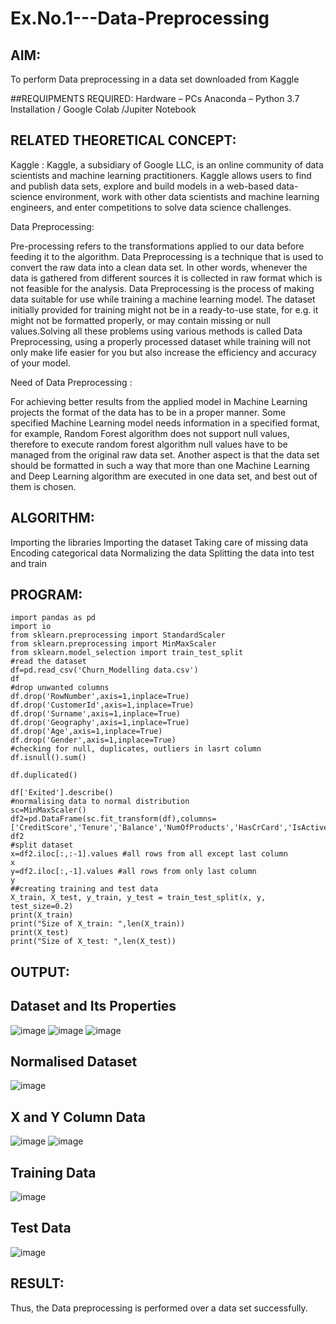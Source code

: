 # Ex.No.1---Data-Preprocessing
## AIM:

To perform Data preprocessing in a data set downloaded from Kaggle

##REQUIPMENTS REQUIRED:
Hardware – PCs
Anaconda – Python 3.7 Installation / Google Colab /Jupiter Notebook

## RELATED THEORETICAL CONCEPT:

Kaggle :
Kaggle, a subsidiary of Google LLC, is an online community of data scientists and machine learning practitioners. Kaggle allows users to find and publish data sets, explore and build models in a web-based data-science environment, work with other data scientists and machine learning engineers, and enter competitions to solve data science challenges.

Data Preprocessing:

Pre-processing refers to the transformations applied to our data before feeding it to the algorithm. Data Preprocessing is a technique that is used to convert the raw data into a clean data set. In other words, whenever the data is gathered from different sources it is collected in raw format which is not feasible for the analysis.
Data Preprocessing is the process of making data suitable for use while training a machine learning model. The dataset initially provided for training might not be in a ready-to-use state, for e.g. it might not be formatted properly, or may contain missing or null values.Solving all these problems using various methods is called Data Preprocessing, using a properly processed dataset while training will not only make life easier for you but also increase the efficiency and accuracy of your model.

Need of Data Preprocessing :

For achieving better results from the applied model in Machine Learning projects the format of the data has to be in a proper manner. Some specified Machine Learning model needs information in a specified format, for example, Random Forest algorithm does not support null values, therefore to execute random forest algorithm null values have to be managed from the original raw data set.
Another aspect is that the data set should be formatted in such a way that more than one Machine Learning and Deep Learning algorithm are executed in one data set, and best out of them is chosen.


## ALGORITHM:
Importing the libraries
Importing the dataset
Taking care of missing data
Encoding categorical data
Normalizing the data
Splitting the data into test and train

## PROGRAM:
```
import pandas as pd
import io
from sklearn.preprocessing import StandardScaler
from sklearn.preprocessing import MinMaxScaler
from sklearn.model_selection import train_test_split
#read the dataset
df=pd.read_csv('Churn_Modelling data.csv')
df
#drop unwanted columns
df.drop('RowNumber',axis=1,inplace=True)
df.drop('CustomerId',axis=1,inplace=True)
df.drop('Surname',axis=1,inplace=True)
df.drop('Geography',axis=1,inplace=True)
df.drop('Age',axis=1,inplace=True)
df.drop('Gender',axis=1,inplace=True)
#checking for null, duplicates, outliers in lasrt column
df.isnull().sum()

df.duplicated()

df['Exited'].describe()
#normalising data to normal distribution
sc=MinMaxScaler()
df2=pd.DataFrame(sc.fit_transform(df),columns=['CreditScore','Tenure','Balance','NumOfProducts','HasCrCard','IsActiveMember','EstimatedSalary','Exited'])
df2
#split dataset
x=df2.iloc[:,:-1].values #all rows from all except last column
x
y=df2.iloc[:,-1].values #all rows from only last column
y
##creating training and test data
X_train, X_test, y_train, y_test = train_test_split(x, y, test_size=0.2)
print(X_train)
print("Size of X_train: ",len(X_train))
print(X_test)
print("Size of X_test: ",len(X_test))
```
## OUTPUT:
## Dataset and Its Properties
![image](https://github.com/Praveenanagaraji22/Ex.No.1---Data-Preprocessing/assets/119393514/cda1de41-ae0f-4dc8-9e5c-c16c9d7b237a)
![image](https://github.com/Praveenanagaraji22/Ex.No.1---Data-Preprocessing/assets/119393514/8f0a6b7c-a8c5-4066-8aa4-f568ac17be0a)
![image](https://github.com/Praveenanagaraji22/Ex.No.1---Data-Preprocessing/assets/119393514/2f4303db-cba2-4a1a-ae04-fd7f0df2bea3)

## Normalised Dataset
![image](https://github.com/Praveenanagaraji22/Ex.No.1---Data-Preprocessing/assets/119393514/2b4ff128-8be3-477e-af45-1fba0df39c6a)

## X and Y Column Data
![image](https://github.com/Praveenanagaraji22/Ex.No.1---Data-Preprocessing/assets/119393514/6cdc4fa5-ddb4-4208-86a9-2d3c7b2336ae)
![image](https://github.com/Praveenanagaraji22/Ex.No.1---Data-Preprocessing/assets/119393514/c90404d9-73b2-43a7-95e5-66c02f5cb1df)

## Training Data
![image](https://github.com/Praveenanagaraji22/Ex.No.1---Data-Preprocessing/assets/119393514/7183c948-c20a-4d84-ba42-c5b66020191a)

## Test Data
![image](https://github.com/Praveenanagaraji22/Ex.No.1---Data-Preprocessing/assets/119393514/673a2231-cb20-4cf0-8938-a92483a8017f)

## RESULT:
Thus, the Data preprocessing is performed over a data set successfully.
